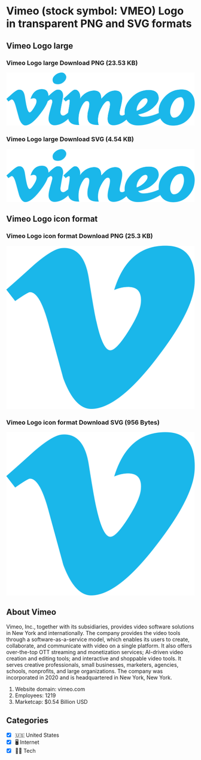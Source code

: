 # Vimeo (stock symbol: VMEO) Logo in transparent PNG and SVG formats

## Vimeo Logo large

### Vimeo Logo large Download PNG (23.53 KB)

![Vimeo Logo large Download PNG (23.53 KB)](/img/orig/VMEO_BIG-b210957a.png)

### Vimeo Logo large Download SVG (4.54 KB)

![Vimeo Logo large Download SVG (4.54 KB)](/img/orig/VMEO_BIG-fad54916.svg)

## Vimeo Logo icon format

### Vimeo Logo icon format Download PNG (25.3 KB)

![Vimeo Logo icon format Download PNG (25.3 KB)](/img/orig/VMEO-7132bc45.png)

### Vimeo Logo icon format Download SVG (956 Bytes)

![Vimeo Logo icon format Download SVG (956 Bytes)](/img/orig/VMEO-5f77a925.svg)

## About Vimeo

Vimeo, Inc., together with its subsidiaries, provides video software solutions in New York and internationally. The company provides the video tools through a software-as-a-service model, which enables its users to create, collaborate, and communicate with video on a single platform. It also offers over-the-top OTT streaming and monetization services; AI-driven video creation and editing tools; and interactive and shoppable video tools. It serves creative professionals, small businesses, marketers, agencies, schools, nonprofits, and large organizations. The company was incorporated in 2020 and is headquartered in New York, New York.

1. Website domain: vimeo.com
2. Employees: 1219
3. Marketcap: $0.54 Billion USD


## Categories
- [x] 🇺🇸 United States
- [x] 🖥️ Internet
- [x] 👩‍💻 Tech
